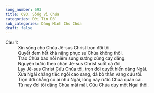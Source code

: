 ```yaml
---
song_number: 693
title: 693. Sống Vì Chúa
categories: Đời Tín Đồ
sub_categories: Dâng Mình Cho Chúa
draft: false
---
```

<dl><dt>Câu 1:</dt><dd data-verse="1">Xin sống cho Chúa Jê-sus Christ trọn đời tôi. <br/>Quyết đem hết khả năng phục sự Chúa không thôi. <br/>Trao Chúa bao nỗi niềm sung sướng cùng cay đắng. <br/>Nguyện bước theo chân Jê-sus Christ suốt cả đời. <br/>Lạy Jê-sus Christ Cứu Chúa tôi, trọn đời quyết hiến dâng Ngài. <br/>Xưa Ngài chẳng tiếc ngôi cao sang, đã bỏ thân vàng cứu tôi. <br/>Trọn đời chẳng có ai như Ngài, lòng này rước Chúa quản cai. <br/>Từ nay đời tôi dâng Chúa mãi mãi, Cứu Chúa duy một Ngài thôi. </dd></dl>